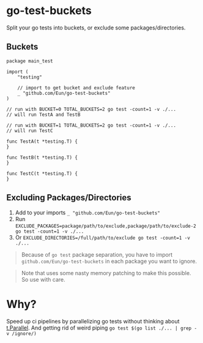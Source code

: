 # go-test-buckets
Split your go tests into buckets, or exclude some packages/directories.

## Buckets
```golang
package main_test

import (
	"testing"

	// import to get bucket and exclude feature
	_ "github.com/Eun/go-test-buckets"
)

// run with BUCKET=0 TOTAL_BUCKETS=2 go test -count=1 -v ./...
// will run TestA and TestB

// run with BUCKET=1 TOTAL_BUCKETS=2 go test -count=1 -v ./...
// will run TestC

func TestA(t *testing.T) {
}

func TestB(t *testing.T) {
}

func TestC(t *testing.T) {
}
```

## Excluding Packages/Directories
1. Add to your imports `_ "github.com/Eun/go-test-buckets"`
2. Run `EXCLUDE_PACKAGES=package/path/to/exclude,package/path/to/exclude-2 go test -count=1 -v ./...`
3. Or `EXCLUDE_DIRECTORIES=/full/path/to/exclude go test -count=1 -v ./...`



> Because of `go test` package separation, you have to import `github.com/Eun/go-test-buckets` in each package you want to ignore.

> Note that uses some nasty memory patching to make this possible. So use with care.

# Why?
Speed up ci pipelines by parallelizing go tests without thinking about [t.Parallel](https://golang.org/pkg/testing/#T.Parallel).
And getting rid of weird piping `go test $(go list ./... | grep -v /ignore/)`